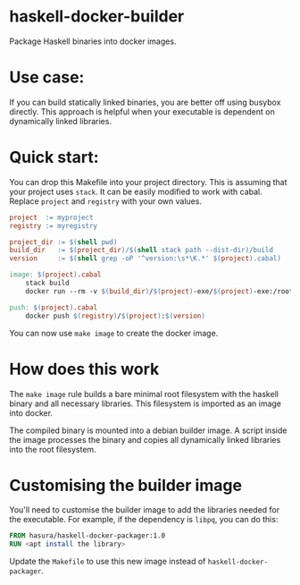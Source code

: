 # haskell-docker-builder

Package Haskell binaries into docker images.

# Use case:

If you can build statically linked binaries, you are better off using busybox directly. This approach is helpful when your executable is dependent on dynamically linked libraries.

# Quick start:

You can drop this Makefile into your project directory. This is assuming that your project uses `stack`. It can be easily modified to work with cabal. Replace `project` and `registry` with your own values.

```Makefile
project  := myproject
registry := myregistry

project_dir := $(shell pwd)
build_dir   := $(project_dir)/$(shell stack path --dist-dir)/build
version     := $(shell grep -oP '^version:\s*\K.*' $(project).cabal)

image: $(project).cabal
	stack build
	docker run --rm -v $(build_dir)/$(project)-exe/$(project)-exe:/root/$(project)-exe hasura/haskell-docker-packager:1.0 /build.sh $(project)-exe | docker import - $(registry)/$(project):$(version)

push: $(project).cabal
	docker push $(registry)/$(project):$(version)
```

You can now use `make image` to create the docker image.

# How does this work

The `make image` rule builds a bare minimal root filesystem with the haskell binary and all necessary libraries. This filesystem is imported as an image into docker.

The compiled binary is mounted into a debian builder image. A script inside the image processes the binary and copies all dynamically linked libraries into the root filesystem.

# Customising the builder image

You'll need to customise the builder image to add the libraries needed for the executable. For example, if the dependency is `libpq`, you can do this:

```Dockerfile
FROM hasura/haskell-docker-packager:1.0
RUN <apt install the library>
```

Update the `Makefile` to use this new image instead of `haskell-docker-packager`.
